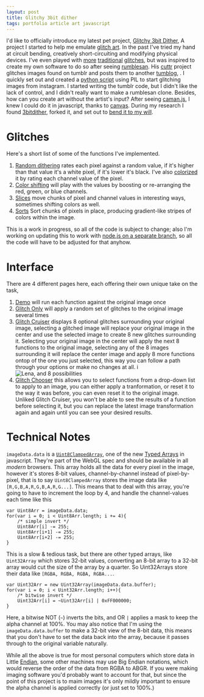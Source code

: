 ```yaml
---
layout: post
title: Glitchy 3bit dither
tags: portfolio article art javascript
---
```


I'd like to officially introduce my latest pet project, [Glitchy 3bit Dither][1], A project I started to help me emulate [glitch art][2].
In the past I've tried my hand at circuit bending, creatively short-circuiting and modifying physical devices.
I've even played with [more][3] [traditional][4] [glitches][5], but was inspired to create my own software to do so after seeing [rumblesan][6].
His [cuttr][7] project glitches images found on tumblr and posts them to another [tumblog][8], .
I quickly set out and created a [python script][9] using PIL to start glitching images from instagram. 
I started writing the tumblr code, but I didn't like the lack of control, and I didn't really want to make a rumblesan clone.
Besides, how can you create art without the artist's input? After seeing [caman.js][10], I knew I could do it in javascript, thanks to [canvas][11].
During my research I found [3bitdither][12], forked it, and set out to [bend it to my will][13].

# Glitches

Here's a short list of some of the functions I've implemented.

1. [Random dithering][14] rates each pixel against a random value, if it's higher than that value it's a white pixel, if it's lower it's black.
I've also [colorized][15] it by rating each channel value of the pixel.
2. [Color shifting][16] will play with the values by boosting or re-arranging the red, green, or blue channels.
3. [Slices][17] move chunks of pixel and channel values in interesting ways, sometimes shifting colors as well.
4. [Sorts][18] Sort chunks of pixels in place, producing gradient-like stripes of colors within the image.

This is a work in progress, so all of the code is subject to change; also I'm working on updating this to work with [node.js on a separate branch][22], so all the code will have to be adjusted for that anyhow.

# Interface

There are 4 different pages here, each offering their own unique take on the task, 

1. [Demo][23] will run each function against the original image once
2. [Glitch Only][24] will apply a random set of glitches to the original image several times
3. [Glitch Cruiser][25] displays 8 optional glitches surrounding your original image, selecting a glitched image will replace your original image in the center and use the selected image to create 8 new glitches surrounding it. Selecting your original image in the center will apply the next 8 functions to the original image, selecting any of the 8 images surrounding it will replace the center image and apply 8 more functions ontop of the one you just selected, this way you can follow a path through your options or make no changes at all. i
![Lena, and 8 possibilities](http://i.imgur.com/UFYhyOV.png)
4. [Glitch Chooser][26] this allows you to select functions from a drop-down list to apply to an image, you can either apply a tranformation, or reset it to the way it was before, you can even reset it to the original image. Unliked Glitch Cruiser, you won't be able to see the results of a function before selecting it, but you can replace the latest image transformation again and again until you can see your desired results.

# Technical Notes

`imageData.data` is a [`Uint8ClampedArray`][19], one of the new [Typed Arrays][20] in javascript. They're part of the WebGL spec and should be available in all _modern_ browsers. 
This array holds all the data for every pixel in the image, however it's stores 8-bit values, channel-by-channel instead of pixel-by-pixel, that is to say `Uint8ClampedArray` stores the image data like `[R,G,B,A,R,G,B,A,R,G...]`.
This means that to deal with this array, you're going to have to increment the loop by 4, and handle the channel-values each time like this

    var Uint8Arr = imageData.data;
    for(var i = 0; i < Uint8Arr.length; i += 4){
        /* simple invert */
        Uint8Arr[i] -= 255;
        Uint8Arr[i+1] -= 255;
        Uint8Arr[i+2] -= 255;
    }

This is a slow &amp; tedious task, but there are other typed arrays, like `Uint32Array` which stores 32-bit values, converting an 8-bit array to a 32-bit array would cut the size of the array by a quarter.
So Uint32Arrays store their data like `[RGBA, RGBA, RGBA, RGBA...`.

    var Uint32Arr = new Uint32Array(imageData.data.buffer);
    for(var i = 0; i < Uint32Arr.length; i++){
        /* bitwise invert */
        Uint32Arr[i] = ~Uint32Arr[i] | 0xFF000000;
    }

Here, a bitwise NOT (`~`) inverts the bits, and OR `|` applies a mask to keep the alpha channel at 100%.
You may also notice that I'm using the `imageData.data.buffer` to make a 32-bit view of the 8-bit data, this means that you don't have to set the data back into the array, because it passes through to the original variable naturally.

While all the above is true for most personal computers which store data in Little [Endian][21], some other machines may use Big Endian notations, which would reverse the order of the data from RGBA to ABGR.
If you were making imaging software you'd probably want to account for that, but since the point of this project is to maim images it's only mildly important to ensure the alpha channel is applied correctly (or just set to 100%.)



[1]: http://jkirchartz.com/Glitchy3bitdither/
[2]: https://en.wikipedia.org/wiki/Glitch_art
[3]: http://scadglitchart.blogspot.com/2012/10/stallio-and-wordpad-effect-nancy-olivo.html
[4]: http://www.fizzpop.org.uk/blog/an-introduction-to-databending/
[5]: http://www.hellocatfood.com/databending-using-audacity/
[6]: http://rumblesan.com/
[7]: https://github.com/rumblesan/cuttr
[8]: http://errrord.tumblr.com/
[9]: https://gist.github.com/JKirchartz/467ec9458d975659e33e
[10]: http://camanjs.com/
[11]: http://diveintohtml5.info/canvas.html
[12]: https://github.com/mncaudill/3bitdither
[13]: https://github.com/jkirchartz/Glitchy3bitdither
[14]: https://github.com/JKirchartz/Glitchy3bitdither/blob/gh-pages/GlitchyDither.js#L397-L408
[15]: https://github.com/JKirchartz/Glitchy3bitdither/blob/gh-pages/GlitchyDither.js#L410-L420
[16]: https://github.com/JKirchartz/Glitchy3bitdither/blob/gh-pages/GlitchyDither.js#L422-L481
[17]:  https://github.com/JKirchartz/Glitchy3bitdither/blob/gh-pages/GlitchyDither.js#L561-L657
[18]:  https://github.com/JKirchartz/Glitchy3bitdither/blob/gh-pages/GlitchyDither.js#L697-L848
[19]: https://developer.mozilla.org/en-US/docs/Web/JavaScript/Reference/Global_Objects/Uint8ClampedArray
[20]: https://developer.mozilla.org/en-US/docs/Web/JavaScript/Reference/Global_Objects/TypedArray
[21]: https://en.wikipedia.org/wiki/Endianness
[22]: https://github.com/JKirchartz/Glitchy3bitdither/tree/node
[23]: http://jkirchartz.com/Glitchy3bitdither/index.html
[24]: http://jkirchartz.com/Glitchy3bitdither/glitch.html
[25]: http://jkirchartz.com/Glitchy3bitdither/GlitchCruiser.html
[26]: http://jkirchartz.com/Glitchy3bitdither/GlitchChooser.html
